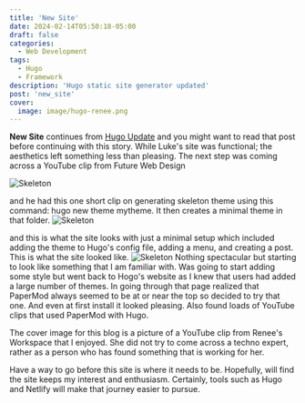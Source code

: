 ```yaml
---
title: 'New Site'
date: 2024-02-14T05:50:18-05:00
draft: false
categories:
  - Web Development
tags:
  - Hugo
  - Framework
description: 'Hugo static site generator updated'
post: 'new_site'
cover:
  image: image/hugo-renee.png
---
```


**New Site** continues from [Hugo Update](/posts/hugo_update/) and you might want to read that post before continuing with this story. While Luke's site was functional; the aesthetics left something less than pleasing. The next step was coming across a YouTube clip from Future Web Design

![Skeleton](/image/hugo-skeleton.png)

and he had this one short clip on generating skeleton theme using this command: hugo new theme mytheme. It then creates a minimal theme in that folder.
![Skeleton](/image/hugo-skeleton2.png)

and this is what the site looks with just a minimal setup which included adding the theme to Hugo's config file, adding a menu, and creating a post. This is what the site looked like.
![Skeleton](/image/hugo-skeleton1.png)
Nothing spectacular but starting to look like something that I am familiar with. Was going to start adding some style but went back to Hogo's website as I knew that users had added a large number of themes. In going through that page realized that PaperMod always seemed to be at or near the top so decided to try that one. And even at first install it looked pleasing. Also found loads of YouTube clips that used PaperMod with Hugo.

The cover image for this blog is a picture of a YouTube clip from Renee's Workspace that I enjoyed. She did not try to come across a techno expert, rather as a person who has found something that is working for her.

Have a way to go before this site is where it needs to be. Hopefully, will find the site keeps my interest and enthusiasm. Certainly, tools such as Hugo and Netlify will make that journey easier to pursue.

